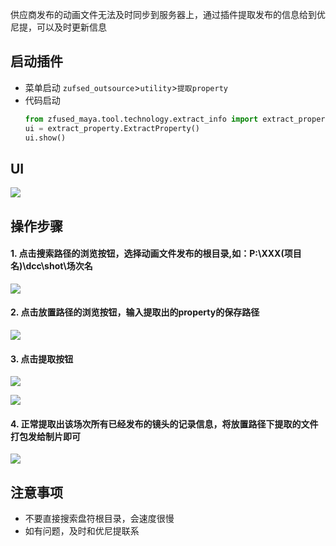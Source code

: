 供应商发布的动画文件无法及时同步到服务器上，通过插件提取发布的信息给到优尼提，可以及时更新信息

## 启动插件
+ 菜单启动 `zufsed_outsource`>`utility`>`提取property`
+ 代码启动
    ```python 
  from zfused_maya.tool.technology.extract_info import extract_property
  ui = extract_property.ExtractProperty()
  ui.show()
  ```

## UI
![](../../images/utility/extract_property/extract_property1.jpg)

## 操作步骤
#### **1. 点击搜索路径的浏览按钮，选择动画文件发布的根目录,如：P:\XXX(项目名)\dcc\shot\场次名**

![](../../images/utility/extract_property/extract_property2.jpg)

#### **2. 点击放置路径的浏览按钮，输入提取出的property的保存路径**

![](../../images/utility/extract_property/extract_property3.jpg)

#### **3. 点击提取按钮**

![](../../images/utility/extract_property/extract_property4.jpg)

![](../../images/utility/extract_property/extract_property5.jpg)

#### **4. 正常提取出该场次所有已经发布的镜头的记录信息，将放置路径下提取的文件打包发给制片即可**

![](../../images/utility/extract_property/extract_property6.jpg)


## 注意事项
+ 不要直接搜索盘符根目录，会速度很慢
+ 如有问题，及时和优尼提联系